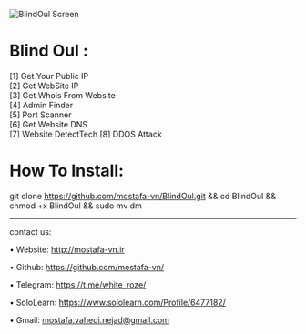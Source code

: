 ![BlindOul Screen](https://i.ibb.co/9vNRfgr/Screenshot-from-2019-02-22-16-15-57.png)

# Blind Oul :
  [1] Get Your Public IP                  
  [2] Get WebSite IP                      
  [3] Get Whois From Website                                      
  [4] Admin Finder                         
  [5] Port Scanner                         
  [6] Get Website DNS                            
  [7] Website DetectTech
  [8] DDOS Attack
 
# How To Install:
git clone https://github.com/mostafa-vn/BlindOul.git && cd BlindOul && chmod +x BlindOul && sudo mv dm 

____________________________________________________________________
contact us:

  • Website: http://mostafa-vn.ir
  
  • Github: https://github.com/mostafa-vn/
  
  • Telegram: https://t.me/white_roze/
 
  • SoloLearn: https://www.sololearn.com/Profile/6477182/
 
  • Gmail: mostafa.vahedi.nejad@gmail.com
